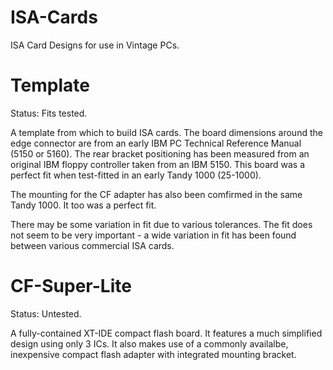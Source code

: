 ISA-Cards
=========

ISA Card Designs for use in Vintage PCs.

Template
========

Status: Fits tested.

A template from which to build ISA cards. The board dimensions
around the edge connector are from an early IBM PC Technical
Reference Manual (5150 or 5160). The rear bracket positioning
has been measured from an original IBM floppy controller taken
from an IBM 5150. This board was a perfect fit when test-fitted
in an early Tandy 1000 (25-1000).

The mounting for the CF adapter has also been comfirmed in the
same Tandy 1000. It too was a perfect fit. 

There may be some variation in fit due to various tolerances. 
The fit does not seem to be very important - a wide variation
in fit has been found between various commercial ISA cards.

CF-Super-Lite
=============

Status: Untested.

A fully-contained XT-IDE compact flash board. It features a much
simplified design using only 3 ICs. It also makes use of a commonly
availalbe, inexpensive compact flash adapter with integrated 
mounting bracket. 
